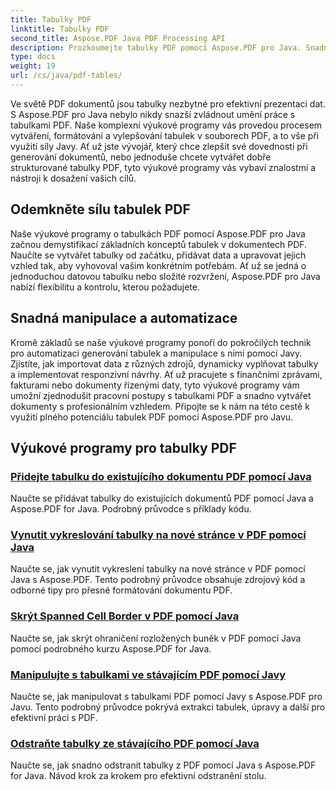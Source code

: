 ```yaml
---
title: Tabulky PDF
linktitle: Tabulky PDF
second_title: Aspose.PDF Java PDF Processing API
description: Prozkoumejte tabulky PDF pomocí Aspose.PDF pro Java. Snadno vytvářejte a manipulujte s tabulkami v dokumentech PDF.
type: docs
weight: 19
url: /cs/java/pdf-tables/
---
```


Ve světě PDF dokumentů jsou tabulky nezbytné pro efektivní prezentaci dat. S Aspose.PDF pro Java nebylo nikdy snazší zvládnout umění práce s tabulkami PDF. Naše komplexní výukové programy vás provedou procesem vytváření, formátování a vylepšování tabulek v souborech PDF, a to vše při využití síly Javy. Ať už jste vývojář, který chce zlepšit své dovednosti při generování dokumentů, nebo jednoduše chcete vytvářet dobře strukturované tabulky PDF, tyto výukové programy vás vybaví znalostmi a nástroji k dosažení vašich cílů.

## Odemkněte sílu tabulek PDF

Naše výukové programy o tabulkách PDF pomocí Aspose.PDF pro Java začnou demystifikací základních konceptů tabulek v dokumentech PDF. Naučíte se vytvářet tabulky od začátku, přidávat data a upravovat jejich vzhled tak, aby vyhovoval vašim konkrétním potřebám. Ať už se jedná o jednoduchou datovou tabulku nebo složité rozvržení, Aspose.PDF pro Java nabízí flexibilitu a kontrolu, kterou požadujete.

## Snadná manipulace a automatizace

Kromě základů se naše výukové programy ponoří do pokročilých technik pro automatizaci generování tabulek a manipulace s nimi pomocí Javy. Zjistíte, jak importovat data z různých zdrojů, dynamicky vyplňovat tabulky a implementovat responzivní návrhy. Ať už pracujete s finančními zprávami, fakturami nebo dokumenty řízenými daty, tyto výukové programy vám umožní zjednodušit pracovní postupy s tabulkami PDF a snadno vytvářet dokumenty s profesionálním vzhledem. Připojte se k nám na této cestě k využití plného potenciálu tabulek PDF pomocí Aspose.PDF pro Javu.

## Výukové programy pro tabulky PDF
### [Přidejte tabulku do existujícího dokumentu PDF pomocí Java](./add-table-in-existing-pdf-document-using-java/)
Naučte se přidávat tabulky do existujících dokumentů PDF pomocí Java a Aspose.PDF for Java. Podrobný průvodce s příklady kódu.
### [Vynutit vykreslování tabulky na nové stránce v PDF pomocí Java](./force-table-rendering-on-new-page-in-pdf-using-java/)
Naučte se, jak vynutit vykreslení tabulky na nové stránce v PDF pomocí Java s Aspose.PDF. Tento podrobný průvodce obsahuje zdrojový kód a odborné tipy pro přesné formátování dokumentu PDF.
### [Skrýt Spanned Cell Border v PDF pomocí Java](./hide-spanned-cell-border-in-pdf-using-java/)
Naučte se, jak skrýt ohraničení rozložených buněk v PDF pomocí Java pomocí podrobného kurzu Aspose.PDF for Java.
### [Manipulujte s tabulkami ve stávajícím PDF pomocí Javy](./manipulate-tables-in-existing-pdf-using-java/)
Naučte se, jak manipulovat s tabulkami PDF pomocí Javy s Aspose.PDF pro Javu. Tento podrobný průvodce pokrývá extrakci tabulek, úpravy a další pro efektivní práci s PDF.
### [Odstraňte tabulky ze stávajícího PDF pomocí Java](./remove-tables-from-existing-pdf-using-java/)
Naučte se, jak snadno odstranit tabulky z PDF pomocí Java s Aspose.PDF for Java. Návod krok za krokem pro efektivní odstranění stolu.